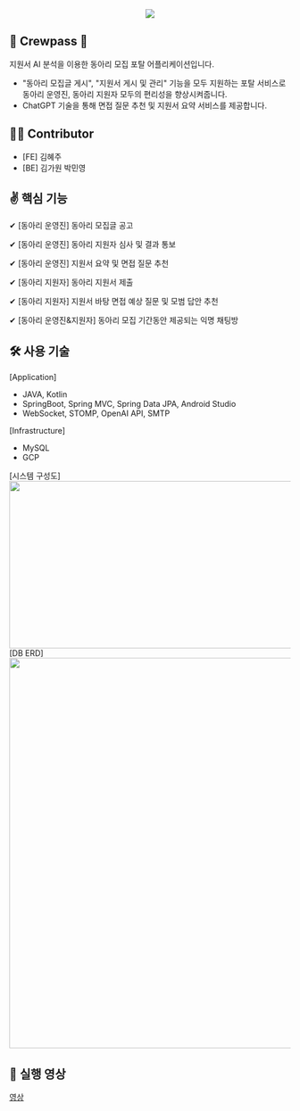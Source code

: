 <div align="center">
<img src="https://capsule-render.vercel.app/api?type=waving&color=auto&height=200&section=header&text=Crewpass&fontSize=90" />
</div>

📝 Crewpass 📝
---
지원서 AI 분석을 이용한 동아리 모집 포탈 어플리케이션입니다.
- "동아리 모집글 게시", "지원서 게시 및 관리" 기능을 모두 지원하는 포탈 서비스로 동아리 운영진, 동아리 지원자 모두의 편리성을 향상시켜줍니다.
- ChatGPT 기술을 통해 면접 질문 추천 및 지원서 요약 서비스를 제공합니다.

👩‍💻 Contributor
---
- [FE] 김혜주
- [BE] 김가원 박민영

✌️ 핵심 기능
---
✔ [동아리 운영진] 동아리 모집글 공고

✔ [동아리 운영진] 동아리 지원자 심사 및 결과 통보

✔ [동아리 운영진] 지원서 요약 및 면접 질문 추천

✔ [동아리 지원자] 동아리 지원서 제출

✔ [동아리 지원자] 지원서 바탕 면접 예상 질문 및 모범 답안 추천

✔ [동아리 운영진&지원자] 동아리 모집 기간동안 제공되는 익명 채팅방


🛠 사용 기술
---
[Application]
- JAVA, Kotlin
- SpringBoot, Spring MVC, Spring Data JPA, Android Studio
- WebSocket, STOMP, OpenAI API, SMTP

[Infrastructure]
- MySQL
- GCP

<div>
  <div>
  [시스템 구성도]
  </div>
  <img src="https://github.com/Capstone-Club-App/CREWPASS-BACKEND/assets/123241025/4de79ee6-26f1-486d-b885-ae0d7bb556d8" width="700" height="300"/>
  <div>
  [DB ERD]
  </div>
  <img src="https://github.com/Capstone-Club-App/CREWPASS-BACKEND/assets/123241025/86d0af13-c3c1-4914-958d-23eb5646e538" width="700" height="700"/>
</div>


🎥 실행 영상
---
[영상](https://youtu.be/ajjFTGtolcE)
